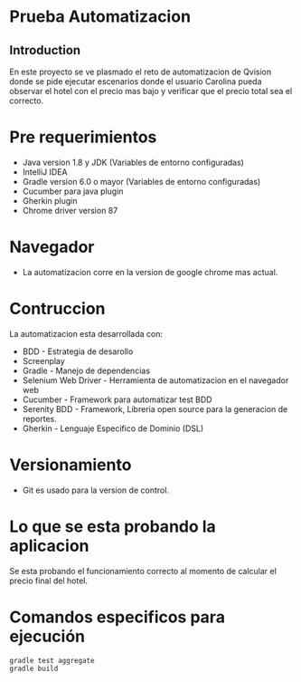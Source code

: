 # **Prueba Automatizacion**
## Introduction 

En este proyecto se ve plasmado el reto de automatizacion de Qvision donde se pide ejecutar escenarios donde el usuario Carolina pueda observar el hotel con el precio mas bajo y verificar que el precio total sea el correcto.

# Pre requerimientos

- Java version 1.8 y JDK (Variables de entorno configuradas)
- IntelliJ IDEA 
- Gradle version 6.0 o mayor (Variables de entorno configuradas)
- Cucumber para java plugin
- Gherkin plugin
- Chrome driver version 87

# Navegador 
- La automatizacion corre en la version de google chrome mas actual.

# Contruccion
La automatizacion esta desarrollada con:

- BDD - Estrategia de desarollo
- Screenplay 
- Gradle - Manejo de dependencias
- Selenium Web Driver - Herramienta de automatizacion en el navegador web
- Cucumber - Framework para automatizar test BDD
- Serenity BDD - Framework, Libreria open source para la generacion de reportes.
- Gherkin - Lenguaje Especifico de Dominio (DSL)

# Versionamiento

- Git es usado para la version de control.

# Lo que se esta probando la aplicacion

Se esta probando el funcionamiento correcto al momento de calcular el precio final del hotel.

# Comandos especificos para ejecución
    gradle test aggregate
    gradle build

